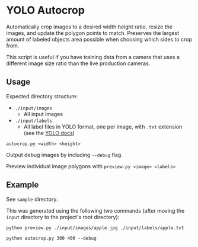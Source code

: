 # YOLO Autocrop

Automatically crop images to a desired width:height ratio, resize the images, and update the polygon points to match. Preserves the largest amount of labeled objects area possible when choosing which sides to crop from.

This script is useful if you have training data from a camera that uses a different image size ratio than the live production cameras.

## Usage

Expected directory structure:

- `./input/images`
	- All input images
- `./input/labels`
	- All label files in YOLO format, one per image, with `.txt` extension (see the [YOLO docs](https://docs.ultralytics.com/datasets/segment/#supported-dataset-formats))

`autocrop.py <width> <height>`

Output debug images by including `--debug` flag.

Preview individual image polygons with `preview.py <image> <labels>`

## Example

See `sample` directory.

This was generated using the following two commands (after moving the `input` directory to the project's root directory):

`python preview.py ./input/images/apple.jpg ./input/labels/apple.txt`

`python autocrop.py 300 400 --debug`
